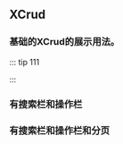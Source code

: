 ## XCrud

### 基础的XCrud的展示用法。

::: tip 111

:::

<preview path="../../examples/crud/basic.vue" class="vp-raw" :source="false" />


### 有搜索栏和操作栏
<preview path="../../examples/crud/search.vue" class="vp-raw" :source="false" />

### 有搜索栏和操作栏和分页
<preview path="../../examples/crud/pagination.vue" class="vp-raw" :source="false" />

<!-- ### 有搜索栏和操作栏和分页和表格
<preview path="../../examples/crud/search-action-pagination-table.vue" class="vp-raw" :source="false" /> -->